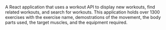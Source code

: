 A React application that uses a workout API to display new workouts, find related workouts, and search for workouts. 
This application holds over 1300 exercises with the exercise name, demostrations of the movement, the body parts used, the target muscles, and the equipment required.
